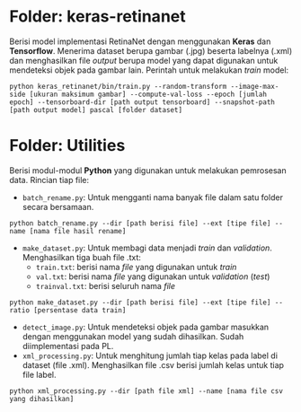# Folder: keras-retinanet
Berisi model implementasi RetinaNet dengan menggunakan **Keras** dan **Tensorflow**. Menerima dataset berupa gambar (.jpg) beserta labelnya (.xml) dan menghasilkan file *output* berupa model yang dapat digunakan untuk mendeteksi objek pada gambar lain.
Perintah untuk melakukan *train* model:
```shell
python keras_retinanet/bin/train.py --random-transform --image-max-side [ukuran maksimum gambar] --compute-val-loss --epoch [jumlah epoch] --tensorboard-dir [path output tensorboard] --snapshot-path [path output model] pascal [folder dataset]
```

# Folder: Utilities
Berisi modul-modul **Python** yang digunakan untuk melakukan pemrosesan data. Rincian tiap file:
- `batch_rename.py`: Untuk mengganti nama banyak file dalam satu folder secara bersamaan.
```shell
python batch_rename.py --dir [path berisi file] --ext [tipe file] --name [nama file hasil rename]
```
- `make_dataset.py`: Untuk membagi data menjadi *train* dan *validation*. Menghasilkan tiga buah file .txt: 
  - `train.txt`: berisi nama *file* yang digunakan untuk *train*
  - `val.txt`: berisi nama *file* yang digunakan untuk *validation* (*test*)
  - `trainval.txt`: berisi seluruh nama *file*
```shell
python make_dataset.py --dir [path berisi file] --ext [tipe file] --ratio [persentase data train]
```
- `detect_image.py`: Untuk mendeteksi objek pada gambar masukkan dengan menggunakan model yang sudah dihasilkan. Sudah diimplementasi pada PL.
- `xml_processing.py`: Untuk menghitung jumlah tiap kelas pada label di dataset (file .xml). Menghasilkan file .csv berisi jumlah kelas untuk tiap file label.
```shell
python xml_processing.py --dir [path file xml] --name [nama file csv yang dihasilkan]
```
